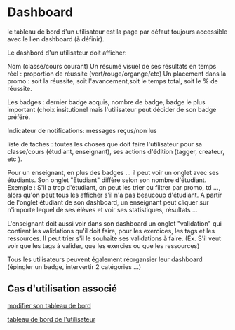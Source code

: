 # Dashboard

le tableau de bord d'un utilisateur est la page par défaut toujours accessible avec le lien dashboard (à définir).

Le dashbord d'un utilisateur doit afficher:

Nom (classe/cours courant)
Un résumé visuel de ses résultats en temps réel : proportion de réussite (vert/rouge/organge/etc)
Un placement dans la promo : soit la réussite, soit l'avancement,soit le temps total, soit le % de réussite.

Les badges : dernier badge acquis, nombre de badge, badge le plus important (choix insitutionel mais l'utilisateur peut décider de son badge préféré.

Indicateur de notifications: messages reçus/non lus

liste de taches : toutes les choses que doit faire l'utilisateur pour sa classe/cours (étudiant, enseignant), ses actions d'édition (tagger, createur, etc ).

Pour un enseignant, en plus des badges ... il peut voir un onglet avec ses étudiants. Son onglet "Etudiant" diffère selon son nombre d'étudiant.
Exemple : S'il a trop d'étudiant, on peut les trier ou filtrer par promo, td ..., alors qu'on peut tous les afficher s'il n'a pas beaucoup d'étudiant.
A partir de l'onglet étudiant de son dashboard, un enseignant peut cliquer sur n'importe lequel de ses élèves et voir ses statistiques, résultats ...

L'enseignant doit aussi voir dans son dashboard un onglet "validation" qui contient les validations qu'il doit faire, pour les exercices, les tags et les ressources. Il peut trier s'il le souhaite ses validations à faire. (Ex. S'il veut voir que les tags à valider, que les exercies ou que les ressources)

Tous les utilisateurs peuvent également réorgansier leur dashboard (épingler un badge, intervertir 2 catégories ...)

## Cas d'utilisation associé

[modifier son tableau de bord](../casutilisation/enseignant/modifiertableaudebord.md)

[tableau de bord de l'utilisateur](../casutilisation/utilisateur/tableaudebord.md)

<!--- 
Author : Hugo 
Validator : Raphael 
-->
